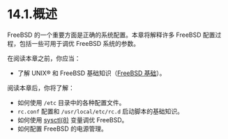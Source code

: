 # 14.1.概述

FreeBSD 的一个重要方面是正确的系统配置。本章将解释许多 FreeBSD 配置过程，包括一些可用于调优 FreeBSD 系统的参数。

在阅读本章之前，你应当：

* 了解 UNIX® 和 FreeBSD 基础知识（[FreeBSD 基础](https://docs.freebsd.org/en/books/handbook/basics/#basics)）。

阅读本章后，你将了解：

* 如何使用 `/etc` 目录中的各种配置文件。
* `rc.conf` 配置和 `/usr/local/etc/rc.d` 启动脚本的基础知识。
* 如何使用 [sysctl(8)](https://man.freebsd.org/cgi/man.cgi?query=sysctl&sektion=8&format=html) 变量调优 FreeBSD。
* 如何配置 FreeBSD 的电源管理。
